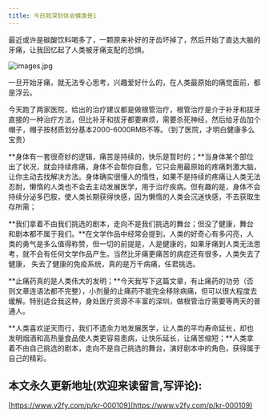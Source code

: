 ```yaml
---
title: 今日我深刻体会健康是1
---
```




最近或许是碳酸饮料喝多了，一颗原来补好的牙齿坏掉了，然后开始了直达大脑的牙痛，让我回忆起了人类被牙痛支配的恐惧。

![images.jpg](https://www.v2fy.com/asset/0i/jikemiji/jikemiji-md/kr-000109.assets/1240.jpeg)

一旦开始牙痛，就无法专心思考，兴趣爱好什么的，在人类最原始的痛觉面前，都是浮云。

今天跑了两家医院，给出的治疗建议都是做根管治疗，根管治疗是介于补牙和拔牙直接的一种治疗方法，但比补牙和拔牙都要麻烦，需要杀死神经，然后给牙齿加个帽子，帽子按材质划分基本2000-6000RMB不等。（到了医院，才明白健康多么宝贵）


**身体有一套很奇妙的逻辑，痛苦是持续的，快乐是暂时的；**当身体某个部位出了状况，就会持续疼痛，身体不会帮你自愈，它只会用最原始的疼痛刺激大脑，让你主动去找解决方法。身体确实很懂人的惰性，如果不是持续的疼痛让人类无法忍耐，懒惰的人类也不会去主动发展医学，用于治疗疾病。但有趣的是，身体不会持续分泌多巴胺，使人类长期获得快感，因为懒惰的人类会沉迷快感，不去获取生存所需；

**我们拿着不由我们挑选的剧本，走向不是我们挑选的舞台；但没了健康，舞台和剧本都不属于我们。**在文学作品中经常会提到，人类的好奇心有多闪亮，人类的勇气是多么值得称赞，但一切的前提是，人是健康的，如果牙痛到人类无法思考，就不会有任何文学作品产生。当然比牙痛更痛苦的病症还有很多，人类失去了健康， 失去了健康的免疫系统，真的是万千病痛，任君挑选。


**止痛药真的是人类伟大的发明；**今天我写下这篇文章，有止痛药的功劳（否则文章连语法都不完整），小剂量的止痛药不能完全移除病痛，但可以很大程度去缓解。特别适合我这种，身处医疗资源不丰富的深圳，做根管治疗需要等两天的普通人。

**人类喜欢逆天而行，我们不遗余力地发展医学，让人类的平均寿命延长，却也发明烟酒和高热量食品使人类更容易患病，让快乐延长，让痛苦缩短；**人类拿着不由自己挑选的剧本，走向不是自己挑选的舞台，演好剧本中的角色，获得属于自己的精彩。


## 本文永久更新地址(欢迎来读留言,写评论):

[https://www.v2fy.com/p/kr-000109](https://www.v2fy.com/p/kr-000109)
